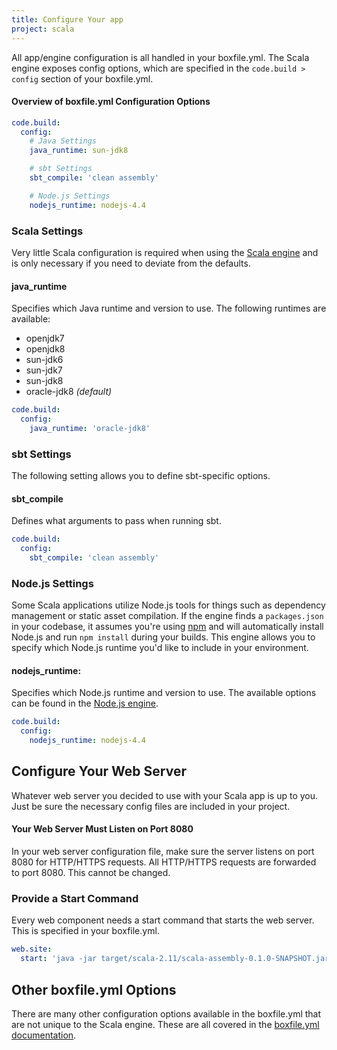 ```yaml
---
title: Configure Your app
project: scala
---
```


All app/engine configuration is all handled in your boxfile.yml. The Scala engine exposes config options, which are specified in the `code.build > config` section of your boxfile.yml.

#### Overview of boxfile.yml Configuration Options
```yaml
code.build:
  config:
    # Java Settings
    java_runtime: sun-jdk8

    # sbt Settings
    sbt_compile: 'clean assembly'

    # Node.js Settings
    nodejs_runtime: nodejs-4.4
```

### Scala Settings
Very little Scala configuration is required when using the [Scala engine](https://github.com/nanobox-io/nanobox-engine-scala) and is only necessary if you need to deviate from the defaults.

#### java_runtime
Specifies which Java runtime and version to use. The following runtimes are available:

- openjdk7
- openjdk8
- sun-jdk6
- sun-jdk7
- sun-jdk8
- oracle-jdk8 *(default)*

```yaml
code.build:
  config:
    java_runtime: 'oracle-jdk8'
```

### sbt Settings
The following setting allows you to define sbt-specific options.

#### sbt_compile
Defines what arguments to pass when running sbt.

```yaml
code.build:
  config:
    sbt_compile: 'clean assembly'
```

### Node.js Settings
Some Scala applications utilize Node.js tools for things such as dependency management or static asset compilation. If the engine finds a `packages.json` in your codebase, it assumes you're using [npm](https://www.npmjs.com/) and will automatically install Node.js and run `npm install` during your builds. This engine allows you to specify which Node.js runtime you'd like to include in your environment.

#### nodejs_runtime:
Specifies which Node.js runtime and version to use. The available options can be found in the [Node.js engine](https://github.com/nanobox-io/nanobox-engine-nodejs#runtime).

```yaml
code.build:
  config:
    nodejs_runtime: nodejs-4.4
```

## Configure Your Web Server
Whatever web server you decided to use with your Scala app is up to you. Just be sure the necessary config files are included in your project.

#### Your Web Server Must Listen on Port 8080
In your web server configuration file, make sure the server listens on port 8080 for HTTP/HTTPS requests. All HTTP/HTTPS requests are forwarded to port 8080. This cannot be changed.

### Provide a Start Command
Every web component needs a start command that starts the web server. This is specified in your boxfile.yml.

```yaml
web.site:
  start: 'java -jar target/scala-2.11/scala-assembly-0.1.0-SNAPSHOT.jar'
```

## Other boxfile.yml Options
There are many other configuration options available in the boxfile.yml that are not unique to the Scala engine. These are all covered in the [boxfile.yml documentation](https://docs.nanobox.io/app-config/boxfile/).
